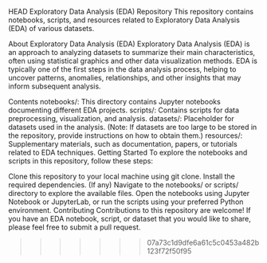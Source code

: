 HEAD
Exploratory Data Analysis (EDA) Repository
This repository contains notebooks, scripts, and resources related to Exploratory Data Analysis (EDA) of various datasets.

About Exploratory Data Analysis (EDA)
Exploratory Data Analysis (EDA) is an approach to analyzing datasets to summarize their main characteristics, often using statistical graphics and other data visualization methods. EDA is typically one of the first steps in the data analysis process, helping to uncover patterns, anomalies, relationships, and other insights that may inform subsequent analysis.

Contents
notebooks/: This directory contains Jupyter notebooks documenting different EDA projects.
scripts/: Contains scripts for data preprocessing, visualization, and analysis.
datasets/: Placeholder for datasets used in the analysis. (Note: If datasets are too large to be stored in the repository, provide instructions on how to obtain them.)
resources/: Supplementary materials, such as documentation, papers, or tutorials related to EDA techniques.
Getting Started
To explore the notebooks and scripts in this repository, follow these steps:

Clone this repository to your local machine using git clone.
Install the required dependencies. (If any)
Navigate to the notebooks/ or scripts/ directory to explore the available files.
Open the notebooks using Jupyter Notebook or JupyterLab, or run the scripts using your preferred Python environment.
Contributing
Contributions to this repository are welcome! If you have an EDA notebook, script, or dataset that you would like to share, please feel free to submit a pull request.

>>>>>>> 07a73c1d9dfe6a61c5c0453a482b123f72f50f95
